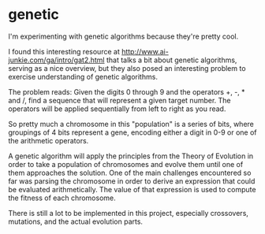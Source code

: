 genetic
=======

I'm experimenting with genetic algorithms because they're pretty cool.


I found this interesting resource at http://www.ai-junkie.com/ga/intro/gat2.html that talks a bit about genetic algorithms, serving as a nice overview, but they also posed an interesting problem to exercise understanding of genetic algorithms.

The problem reads: Given the digits 0 through 9 and the operators +, -, * and /,  find a sequence that will represent a given target number. The operators will be applied sequentially from left to right as you read.

So pretty much a chromosome in this "population" is a series of bits, where groupings of 4 bits represent a gene, encoding either a digit in 0-9 or one of the arithmetic operators. 

A genetic algorithm will apply the principles from the Theory of Evolution in order to take a population of chromosomes and evolve them until one of them approaches the solution. One of the main challenges encountered so far was parsing the chromosome in order to derive an expression that could be evaluated arithmetically. The value of that expression is used to compute the fitness of each chromosome.

There is still a lot to be implemented in this project, especially crossovers, mutations, and the actual evolution parts.
